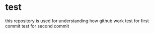 # test
this repository is used for understanding how github work
test for first commit
test for second commit
